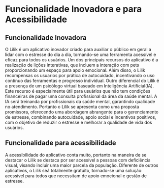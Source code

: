 # Funcionalidade Inovadora e para Acessibilidade
## Funcionalidade Inovadora
O Lilik é um aplicativo inovador criado para auxiliar o público em geral a lidar com o estresse do dia a dia, tornando-se uma ferramenta acessível e eficaz para todos os usuários. Um dos principais recursos do aplicativo é a realização de liçôes interativas, que incluem a interação com pets proporcionando um espaço para apoio emocional. Além disso, o Lilik recompensas os usuarios por prática de autocuidado, incentivando o uso contínuo das ferramentas e progresso individual. Outro diferencial do Lilik é a presença de um psicólogo virtual baseado em Inteligência Artificial(IA). Este recurso é especialmente útil para usuários que não tem condições financeiras de pagar uma consulta profissional da área da saúde mental. A IA será treinanda por profissionais da saúde mental, garantindo qualidade no atendimento. Portanto o Lilik se apresenta como uma proposta promissora, oferecendo uma abordagem abrangente para o gerenciamento de estresse, combinando autocuidade, apoio social e incentivos positivos, com o  objetivo de reduzir o estresse e melhorar a qualidade de vida dos usuários.
## Funcionalidade para acessibilidade
A acessibilidade do aplicativo conta muito, portanto na maneira de se destacar o Lilik se destaca por ser acessível a pessoas com deficiência visual, visando incluir uma maior parcela da população. Diferente de outros aplicativos, o Lilik seá totalmente gratuito, tornado-se uma solução acessível para todos que necessitam de apoio emocional e gestão de estresse. 

